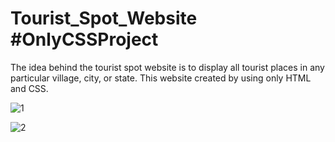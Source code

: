 # Tourist_Spot_Website #OnlyCSSProject
The idea behind the tourist spot website is to display all tourist places in any particular village, city, or state.
This website created by using only HTML and CSS.

![1](https://user-images.githubusercontent.com/114281988/214873236-a5746e86-0353-424e-9001-8a6283f58363.png)




![2](https://user-images.githubusercontent.com/114281988/214873297-715766ee-6a0b-4437-867d-3bf7865b0f04.png)
